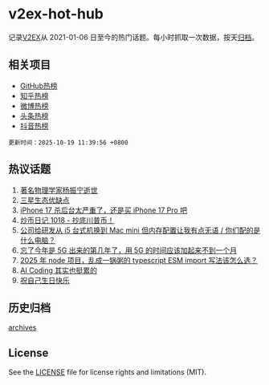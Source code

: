 # v2ex-hot-hub

 记录[V2EX](https://www.v2ex.com/)从 2021-01-06 日至今的热门话题。每小时抓取一次数据，按天[归档](archives)。
 
 ## 相关项目

- [GitHub热榜](https://github.com/lonnyzhang423/github-hot-hub)
- [知乎热榜](https://github.com/lonnyzhang423/zhihu-hot-hub)
- [微博热榜](https://github.com/lonnyzhang423/weibo-hot-hub)
- [头条热榜](https://github.com/lonnyzhang423/toutiao-hot-hub)
- [抖音热榜](https://github.com/lonnyzhang423/douyin-hot-hub)


 `更新时间：2025-10-19 11:39:56 +0800`

## 热议话题

1. [著名物理学家杨振宁逝世](https://www.v2ex.com/t/1166595)
1. [三星生态优缺点](https://www.v2ex.com/t/1166598)
1. [iPhone 17 杀后台太严重了，还是买 iPhone 17 Pro 吧](https://www.v2ex.com/t/1166610)
1. [炒币日记 1018 - 抄底川普币！](https://www.v2ex.com/t/1166631)
1. [公司给研发从 i5 台式机换到 Mac mini 但内存配置让我有点无语 / 你们配的是什么电脑？](https://www.v2ex.com/t/1166639)
1. [忘了今年是 5G 出来的第几年了，用 5G 的时间应该加起来不到一个月](https://www.v2ex.com/t/1166653)
1. [2025 年 node 项目，乱成一锅粥的 typescript ESM import 写法该怎么选？](https://www.v2ex.com/t/1166656)
1. [AI Coding 其实也挺累的](https://www.v2ex.com/t/1166628)
1. [祝自己生日快乐](https://www.v2ex.com/t/1166702)

## 历史归档

[archives](archives)

## License

See the [LICENSE](LICENSE) file for license rights and limitations (MIT).

